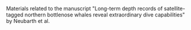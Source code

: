 Materials related to the manuscript "Long-term depth records of satellite-tagged northern bottlenose whales reveal extraordinary dive capabilities" by Neubarth et al.
